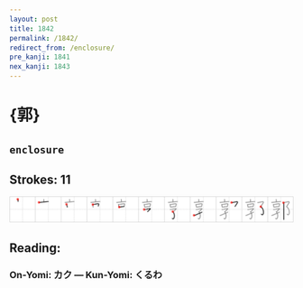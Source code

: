 ```yaml
---
layout: post
title: 1842
permalink: /1842/
redirect_from: /enclosure/
pre_kanji: 1841
nex_kanji: 1843
---
```


# {郭}

## `enclosure`

## Strokes: 11

<div class="stroke"><img src="../images/E983AD.png" /></div>

## Reading:

### On-Yomi: カク &mdash; Kun-Yomi: くるわ
